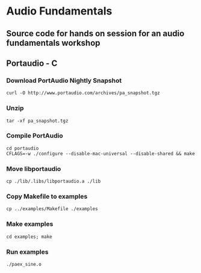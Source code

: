 Audio Fundamentals
=================

## Source code for hands on session for an audio fundamentals workshop ##


## Portaudio - C

### Download PortAudio Nightly Snapshot
`curl -O http://www.portaudio.com/archives/pa_snapshot.tgz`

### Unzip 
`tar -xf pa_snapshot.tgz`

### Compile PortAudio
```
cd portaudio
CFLAGS=-w ./configure --disable-mac-universal --disable-shared && make
```
### Move libportaudio
`cp ./lib/.libs/libportaudio.a ./lib`

### Copy Makefile to examples
`cp ../examples/Makefile ./examples`

### Make examples
`cd examples; make`

### Run examples
`./paex_sine.o`

